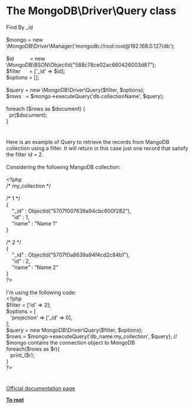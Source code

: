 # The MongoDB\Driver\Query class




<div class="phpcode"><span class="html">
Find By _id <br><br>$mongo = new \MongoDB\Driver\Manager(&apos;mongodb://root:root@192.168.0.127/db&apos;);<br><br>$id&#xA0; &#xA0; &#xA0; &#xA0; &#xA0;&#xA0; = new \MongoDB\BSON\ObjectId(&quot;588c78ce02ac660426003d87&quot;);<br>$filter&#xA0; &#xA0; &#xA0; = [&apos;_id&apos; =&gt; $id];<br>$options = [];<br><br>$query = new \MongoDB\Driver\Query($filter, $options);<br>$rows&#xA0;&#xA0; = $mongo-&gt;executeQuery(&apos;db.collectionName&apos;, $query); <br><br>foreach ($rows as $document) {<br>&#xA0; pr($document);<br>}</span>
</div>
  

#


<div class="phpcode"><span class="html">
Here is an example of Query to retrieve the records from MangoDB collection using a filter. It will return in this case just one record that satisfy the filter id = 2.<br><br>Considering the following MangoDB collection:<br><br><span class="default">&lt;?php<br></span><span class="comment">/* my_collection */<br><br>/* 1 */<br></span><span class="keyword">{<br>&#xA0; &#xA0; </span><span class="string">&quot;_id&quot; </span><span class="keyword">: </span><span class="default">ObjectId</span><span class="keyword">(</span><span class="string">&quot;5707f007639a94cbc600f282&quot;</span><span class="keyword">),<br>&#xA0; &#xA0; </span><span class="string">&quot;id&quot; </span><span class="keyword">: </span><span class="default">1</span><span class="keyword">,<br>&#xA0; &#xA0; </span><span class="string">&quot;name&quot; </span><span class="keyword">: </span><span class="string">&quot;Name 1&quot;<br></span><span class="keyword">}<br><br></span><span class="comment">/* 2 */<br></span><span class="keyword">{<br>&#xA0; &#xA0; </span><span class="string">&quot;_id&quot; </span><span class="keyword">: </span><span class="default">ObjectId</span><span class="keyword">(</span><span class="string">&quot;5707f0a8639a94f4cd2c84b1&quot;</span><span class="keyword">),<br>&#xA0; &#xA0; </span><span class="string">&quot;id&quot; </span><span class="keyword">: </span><span class="default">2</span><span class="keyword">,<br>&#xA0; &#xA0; </span><span class="string">&quot;name&quot; </span><span class="keyword">: </span><span class="string">&quot;Name 2&quot;<br></span><span class="keyword">}<br></span><span class="default">?&gt;<br></span><br>I&apos;m using the following code:<br><span class="default">&lt;?php<br>$filter </span><span class="keyword">= [</span><span class="string">&apos;id&apos; </span><span class="keyword">=&gt; </span><span class="default">2</span><span class="keyword">];<br></span><span class="default">$options </span><span class="keyword">= [<br>&#xA0;&#xA0; </span><span class="string">&apos;projection&apos; </span><span class="keyword">=&gt; [</span><span class="string">&apos;_id&apos; </span><span class="keyword">=&gt; </span><span class="default">0</span><span class="keyword">],<br>];<br></span><span class="default">$query </span><span class="keyword">= new </span><span class="default">MongoDB</span><span class="keyword">\</span><span class="default">Driver</span><span class="keyword">\</span><span class="default">Query</span><span class="keyword">(</span><span class="default">$filter</span><span class="keyword">, </span><span class="default">$options</span><span class="keyword">);<br></span><span class="default">$rows </span><span class="keyword">= </span><span class="default">$mongo</span><span class="keyword">-&gt;</span><span class="default">executeQuery</span><span class="keyword">(</span><span class="string">&apos;db_name.my_collection&apos;</span><span class="keyword">, </span><span class="default">$query</span><span class="keyword">); </span><span class="comment">// $mongo contains the connection object to MongoDB<br></span><span class="keyword">foreach(</span><span class="default">$rows </span><span class="keyword">as </span><span class="default">$r</span><span class="keyword">){<br>&#xA0;&#xA0; </span><span class="default">print_</span><span class="keyword">(</span><span class="default">$r</span><span class="keyword">);<br>}<br></span><span class="default">?&gt;</span>
</span>
</div>
  

#

[Official documentation page](https://www.php.net/manual/en/class.mongodb-driver-query.php)

**[To root](/README.md)**